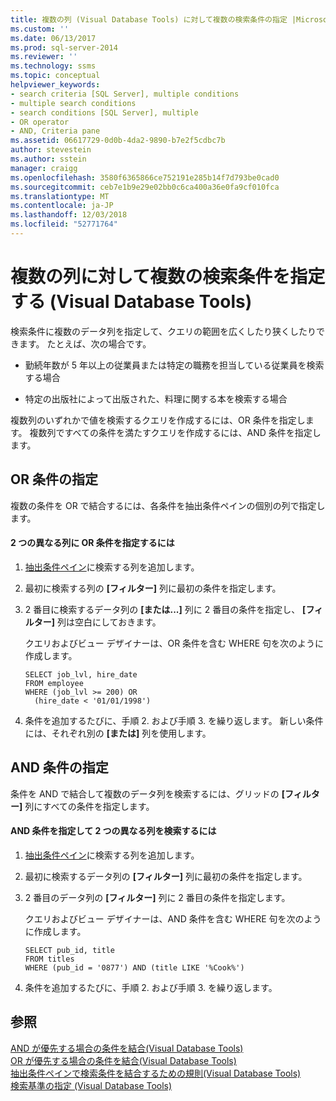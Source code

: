 ```yaml
---
title: 複数の列 (Visual Database Tools) に対して複数の検索条件の指定 |Microsoft Docs
ms.custom: ''
ms.date: 06/13/2017
ms.prod: sql-server-2014
ms.reviewer: ''
ms.technology: ssms
ms.topic: conceptual
helpviewer_keywords:
- search criteria [SQL Server], multiple conditions
- multiple search conditions
- search conditions [SQL Server], multiple
- OR operator
- AND, Criteria pane
ms.assetid: 06617729-0d0b-4da2-9890-b7e2f5cdbc7b
author: stevestein
ms.author: sstein
manager: craigg
ms.openlocfilehash: 3580f6365866ce752191e285b14f7d793be0cad0
ms.sourcegitcommit: ceb7e1b9e29e02bb0c6ca400a36e0fa9cf010fca
ms.translationtype: MT
ms.contentlocale: ja-JP
ms.lasthandoff: 12/03/2018
ms.locfileid: "52771764"
---
```

# <a name="specify-multiple-search-conditions-for-multiple-columns-visual-database-tools"></a>複数の列に対して複数の検索条件を指定する (Visual Database Tools)
  検索条件に複数のデータ列を指定して、クエリの範囲を広くしたり狭くしたりできます。 たとえば、次の場合です。  
  
-   勤続年数が 5 年以上の従業員または特定の職務を担当している従業員を検索する場合  
  
-   特定の出版社によって出版された、料理に関する本を検索する場合  
  
 複数列のいずれかで値を検索するクエリを作成するには、OR 条件を指定します。 複数列ですべての条件を満たすクエリを作成するには、AND 条件を指定します。  
  
## <a name="specifying-an-or-condition"></a>OR 条件の指定  
 複数の条件を OR で結合するには、各条件を抽出条件ペインの個別の列で指定します。  
  
#### <a name="to-specify-an-or-condition-for-two-different-columns"></a>2 つの異なる列に OR 条件を指定するには  
  
1.  [抽出条件ペイン](visual-database-tools.md)に検索する列を追加します。  
  
2.  最初に検索する列の **[フィルター]** 列に最初の条件を指定します。  
  
3.  2 番目に検索するデータ列の **[または...]** 列に 2 番目の条件を指定し、 **[フィルター]** 列は空白にしておきます。  
  
     クエリおよびビュー デザイナーは、OR 条件を含む WHERE 句を次のように作成します。  
  
    ```  
    SELECT job_lvl, hire_date  
    FROM employee  
    WHERE (job_lvl >= 200) OR   
      (hire_date < '01/01/1998')  
    ```  
  
4.  条件を追加するたびに、手順 2. および手順 3. を繰り返します。 新しい条件には、それぞれ別の **[または]** 列を使用します。  
  
## <a name="specifying-an-and-condition"></a>AND 条件の指定  
 条件を AND で結合して複数のデータ列を検索するには、グリッドの **[フィルター]** 列にすべての条件を指定します。  
  
#### <a name="to-specify-an-and-condition-for-two-different-columns"></a>AND 条件を指定して 2 つの異なる列を検索するには  
  
1.  [抽出条件ペイン](visual-database-tools.md)に検索する列を追加します。  
  
2.  最初に検索するデータ列の **[フィルター]** 列に最初の条件を指定します。  
  
3.  2 番目のデータ列の **[フィルター]** 列に 2 番目の条件を指定します。  
  
     クエリおよびビュー デザイナーは、AND 条件を含む WHERE 句を次のように作成します。  
  
    ```  
    SELECT pub_id, title  
    FROM titles  
    WHERE (pub_id = '0877') AND (title LIKE '%Cook%')  
    ```  
  
4.  条件を追加するたびに、手順 2. および手順 3. を繰り返します。  
  
## <a name="see-also"></a>参照  
 [AND が優先する場合の条件を結合&#40;Visual Database Tools&#41;](combine-conditions-when-and-has-precedence-visual-database-tools.md)   
 [OR が優先する場合の条件を結合&#40;Visual Database Tools&#41;](combine-conditions-when-or-has-precedence-visual-database-tools.md)   
 [抽出条件ペインで検索条件を結合するための規則&#40;Visual Database Tools&#41;](conventions-combine-search-conditions-in-criteria-pane-visual-db-tools.md)   
 [検索基準の指定 (Visual Database Tools)](specify-search-criteria-visual-database-tools.md)  
  
  
